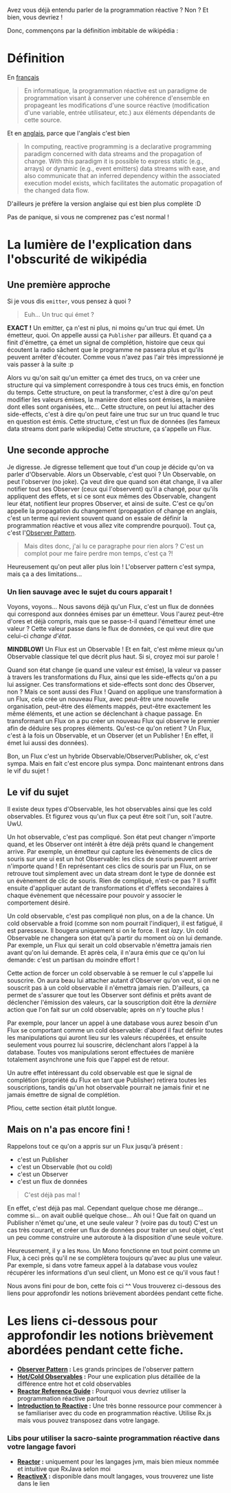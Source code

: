 Avez vous déjà entendu parler de la programmation réactive ? Non ? Et bien, vous devriez !

Donc, commençons par la définition imbitable de wikipédia :


# Définition

En [français](https://fr.wikipedia.org/wiki/Programmation_r%C3%A9active)
> En informatique, la programmation réactive est un paradigme de programmation visant à conserver une cohérence d'ensemble en propageant les modifications d'une source réactive (modification d'une variable, entrée utilisateur, etc.) aux éléments dépendants de cette source.

Et en [anglais](https://en.wikipedia.org/wiki/Reactive_programming), parce que l'anglais c'est bien
> In computing, reactive programming is a declarative programming paradigm concerned with data streams and the propagation of change. With this paradigm it is possible to express static (e.g., arrays) or dynamic (e.g., event emitters) data streams with ease, and also communicate that an inferred dependency within the associated execution model exists, which facilitates the automatic propagation of the changed data flow.

D'ailleurs je préfère la version anglaise qui est bien plus complète :D

Pas de panique, si vous ne comprenez pas c'est normal !


# La lumière de l'explication dans l'obscurité de wikipédia

## Une première approche

Si je vous dis `emitter`, vous pensez à quoi ?
> Euh... Un truc qui émet ?

**EXACT !** Un emitter, ça n'est ni plus, ni moins qu'un truc qui émet. Un émetteur, quoi. On appelle aussi ça `Publisher` par ailleurs.
Et quand ça a finit d'émettre, ça émet un signal de complétion, histoire que ceux qui écoutent la radio sâchent que le programme ne passera plus et qu'ils peuvent arrêter d'écouter.
Comme vous n'avez pas l'air très impressionné je vais passer à la suite :p

Alors vu qu'on sait qu'un emitter ça émet des trucs, on va créer une structure qui va simplement correspondre à tous ces trucs émis, en fonction du temps.
Cette structure, on peut la transformer, c'est à dire qu'on peut modifier les valeurs émises, la manière dont elles sont émises, la manière dont elles sont organisées, etc...
Cette structure, on peut lui attacher des side-effects, c'est à dire qu'on peut faire une truc sur un truc quand le truc en question est émis.
Cette structure, c'est un flux de données (les fameux data streams dont parle wikipedia)
Cette structure, ça s'appelle un Flux.



## Une seconde approche

Je digresse. Je digresse tellement que tout d'un coup je décide qu'on va parler d'Observable. Alors un Observable, c'est quoi ?
Un Observable, on peut l'observer (no joke). Ça veut dire que quand son état change, il va aller notifier tout ses Observer (ceux qui l'observent) qu'il a changé, pour qu'ils appliquent des effets, et si ce sont eux mêmes des Observable, changent leur état, notifient leur propres Observer, et ainsi de suite. C'est ce qu'on appelle la propagation du changement (propagation of change en anglais, c'est un terme qui revient souvent quand on essaie de définir la programmation réactive et vous allez vite comprendre pourquoi).
Tout ça, c'est l'[Observer Pattern][observer].

> Mais dites donc, j'ai lu ce paragraphe pour rien alors ? C'est un complot pour me faire perdre mon temps, c'est ça ?!

Heureusement qu'on peut aller plus loin ! L'observer pattern c'est sympa, mais ça a des limitations...


### Un lien sauvage avec le sujet du cours apparait !

Voyons, voyons... Nous savons déjà qu'un Flux, c'est un flux de données qui correspond aux données émises par un émetteur. Vous l'aurez peut-être d'ores et déjà compris, mais que se passe-t-il quand l'émetteur émet une valeur ? Cette valeur passe dans le flux de données, ce qui veut dire que celui-ci *change d'état*.

**MINDBLOW!** Un Flux est un Observable !
Et en fait, c'est même mieux qu'un Observable classique tel que décrit plus haut. Si si, croyez moi sur parole !

Quand son état change (ie quand une valeur est émise), la valeur va passer à travers les transformations du Flux, ainsi que les side-effects qu'on a pu lui assigner. Ces transformations et side-effects sont donc des Observer, non ? Mais ce sont aussi des Flux !
Quand on applique une transformation à un Flux, cela crée un nouveau Flux, avec peut-être une nouvelle organisation, peut-être des éléments mappés, peut-être exactement les même éléments, et une action se déclenchant à chaque passage. En transformant un Flux on a pu créer un nouveau Flux qui observe le premier afin de déduire ses propres éléments.
Qu'est-ce qu'on retient ? Un Flux, c'est à la fois un Observable, et un Observer (et un Publisher ! En effet, il émet lui aussi des données).

Bon, un Flux c'est un hybride Observable/Observer/Publisher, ok, c'est sympa. Mais en fait c'est encore plus sympa.
Donc maintenant entrons dans le vif du sujet !



## Le vif du sujet

Il existe deux types d'Observable, les hot observables ainsi que les cold observables. Et figurez vous qu'un flux ça peut être soit l'un, soit l'autre. UwU.

Un hot observable, c'est pas compliqué. Son état peut changer n'importe quand, et les Observer ont intérêt à être déjà prêts quand le changement arrive. Par exemple, un émetteur qui capture les évènements de clics de souris sur une ui est un hot Observable: les clics de souris peuvent arriver n'importe quand !
En représentant ces clics de souris par un Flux, on se retrouve tout simplement avec un data stream dont le type de donnée est un évènement de clic de souris. Rien de compliqué, n'est-ce pas ? Il suffit ensuite d'appliquer autant de transformations et d'effets secondaires à chaque évènement que nécessaire pour pouvoir y associer le comportement désiré.

Un cold observable, c'est pas compliqué non plus, on a de la chance. Un cold observable a froid (comme son nom pourrait l'indiquer), il est fatigué, il est paresseux. Il bougera uniquement si on le force. Il est *lazy*. Un cold Observable ne changera son état qu'à partir du moment où on lui demande. Par exemple, un Flux qui serait un cold observable n'émettra jamais rien avant qu'on lui demande. Et après cela, il n'aura émis *que* ce qu'on lui demande: c'est un partisan du moindre effort !

Cette action de forcer un cold observable à se remuer le cul s'appelle lui souscrire. On aura beau lui attacher autant d'Observer qu'on veut, si on ne souscrit pas à un cold observable il n'émettra jamais rien. D'ailleurs, ça permet de s'assurer que tout les Observer sont définis et prêts avant de déclencher l'émission des valeurs, car la souscription doit être la *dernière* action que l'on fait sur un cold observable; après on n'y touche plus !

Par exemple, pour lancer un appel à une database vous aurez besoin d'un Flux se comportant comme un cold observable: d'abord il faut définir toutes les manipulations qui auront lieu sur les valeurs récupérées, et ensuite seulement vous pourrez lui souscrire, déclenchant alors l'appel à la database. Toutes vos manipulations seront effectuées de manière totalement asynchrone une fois que l'appel est de retour.

Un autre effet intéressant du cold observable est que le signal de complétion (propriété du Flux en tant que Publisher) retirera toutes les souscriptions, tandis qu'un hot observable pourrait ne jamais finir et ne jamais émettre de signal de complétion.

Pfiou, cette section était plutôt longue.



## Mais on n'a pas encore fini !

Rappelons tout ce qu'on a appris sur un Flux jusqu'à présent :
 - c'est un Publisher
 - c'est un Observable (hot ou cold)
 - c'est un Observer
 - c'est un flux de données

> C'est déjà pas mal !

En effet, c'est déjà pas mal. Cependant quelque chose me dérange... comme si... on avait oublié quelque chose...
Ah oui ! Que fait on quand un Publisher n'émet qu'une, et une seule valeur ? (voire pas du tout)
C'est un cas très courant, et créer un flux de données pour traiter un seul objet, c'est un peu comme construire une autoroute à la disposition d'une seule voiture. 

Heureusement, il y a les `Mono`. Un Mono fonctionne en tout point comme un Flux, à ceci près qu'il ne se complètera toujours qu'avec au plus une valeur.
Par exemple, si dans votre fameux appel à la database vous voulez récupérer les informations d'un seul client, un Mono est ce qu'il vous faut !

Nous avons fini pour de bon, cette fois ci ^^
Vous trouverez ci-dessous des liens pour approfondir les notions brièvement abordées pendant cette fiche.


# Les liens ci-dessous pour approfondir les notions brièvement abordées pendant cette fiche.

* **[Observer Pattern][observer] :** Les grands principes de l'observer pattern
* **[Hot/Cold Observables](https://leecampbell.com/2010/08/19/rx-part-7-hot-and-cold-observables/) :** Pour une explication plus détaillée de la différence entre hot et cold observables
* **[Reactor Reference Guide](https://projectreactor.io/docs/core/release/reference/#intro-reactive) :** Pourquoi vous devriez utiliser la programmation réactive partout
* **[Introduction to Reactive](https://gist.github.com/staltz/868e7e9bc2a7b8c1f754) :** Une très bonne ressource pour commencer à se familiariser avec du code en programmation réactive. Utilise Rx.js mais vous pouvez transposez dans votre langage.

### Libs pour utiliser la sacro-sainte programmation réactive dans votre langage favori
* **[Reactor](https://projectreactor.io/) :** uniquement pour les langages jvm, mais bien mieux nommée et intuitive que RxJava selon moi
* **[ReactiveX](http://reactivex.io/) :** disponible dans moult langages, vous trouverez une liste dans le lien

[observer]: https://github.com/readthedocs-fr/notions/blob/master/poo/design_patterns/fr/observateur/OBSERVATEUR_PATTERN.md "L'Observer Pattern c'est bien, la programmation réactive c'est mieux !"
